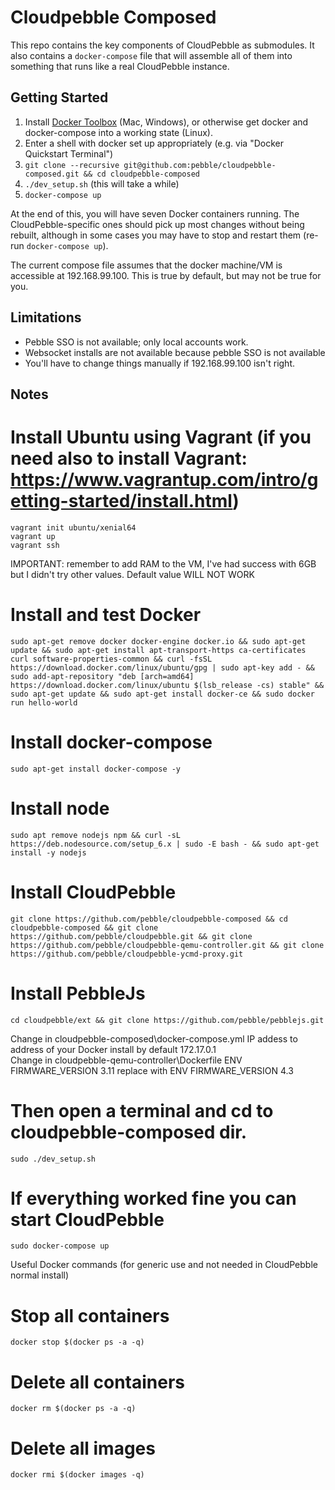 Cloudpebble Composed
====================

This repo contains the key components of CloudPebble as submodules. It also contains a
`docker-compose` file that will assemble all of them into something that runs like a
real CloudPebble instance.

Getting Started
---------------

1. Install [Docker Toolbox](https://www.docker.com/docker-toolbox) (Mac, Windows),
   or otherwise get docker and docker-compose into a working state (Linux).
2. Enter a shell with docker set up appropriately (e.g. via "Docker Quickstart Terminal")
3. `git clone --recursive git@github.com:pebble/cloudpebble-composed.git && cd cloudpebble-composed`
4. `./dev_setup.sh` (this will take a while)
5. `docker-compose up`

At the end of this, you will have seven Docker containers running. The CloudPebble-specific ones
should pick up most changes without being rebuilt, although in some cases you may have to stop and
restart them (re-run `docker-compose up`).

The current compose file assumes that the docker machine/VM is accessible at 192.168.99.100. This
is true by default, but may not be true for you.

Limitations
-----------

- Pebble SSO is not available; only local accounts work.
- Websocket installs are not available because pebble SSO is not available
- You'll have to change things manually if 192.168.99.100 isn't right.


Notes
-----------

# Install Ubuntu using Vagrant (if you need also to install Vagrant: https://www.vagrantup.com/intro/getting-started/install.html)  
`vagrant init ubuntu/xenial64`  
`vagrant up`  
`vagrant ssh`   

IMPORTANT: remember to add RAM to the VM, I've had success with 6GB but I didn't try other values. Default value WILL NOT WORK  

# Install and test Docker  
`sudo apt-get remove docker docker-engine docker.io && sudo apt-get update && sudo apt-get install apt-transport-https ca-certificates curl software-properties-common && curl -fsSL https://download.docker.com/linux/ubuntu/gpg | sudo apt-key add - && sudo add-apt-repository "deb [arch=amd64] https://download.docker.com/linux/ubuntu $(lsb_release -cs) stable" && sudo apt-get update && sudo apt-get install docker-ce && sudo docker run hello-world`  

# Install docker-compose  
`sudo apt-get install docker-compose -y`  

# Install node  
`sudo apt remove nodejs npm && curl -sL https://deb.nodesource.com/setup_6.x | sudo -E bash - && sudo apt-get install -y nodejs`  

# Install CloudPebble  
`git clone https://github.com/pebble/cloudpebble-composed && cd cloudpebble-composed && git clone https://github.com/pebble/cloudpebble.git && git clone https://github.com/pebble/cloudpebble-qemu-controller.git && git clone https://github.com/pebble/cloudpebble-ycmd-proxy.git`  

# Install PebbleJs  
`cd cloudpebble/ext && git clone https://github.com/pebble/pebblejs.git`  

Change in cloudpebble-composed\docker-compose.yml IP addess to address of your Docker install by default 172.17.0.1  
Change in cloudpebble-qemu-controller\Dockerfile ENV FIRMWARE_VERSION 3.11 replace with ENV FIRMWARE_VERSION 4.3  

# Then open a terminal and cd to cloudpebble-composed dir.  
`sudo ./dev_setup.sh`  

# If everything worked fine you can start CloudPebble  
`sudo docker-compose up`  


Useful Docker commands (for generic use and not needed in CloudPebble normal install)  

# Stop all containers  
`docker stop $(docker ps -a -q)`  

# Delete all containers  
`docker rm $(docker ps -a -q)`  

# Delete all images  
`docker rmi $(docker images -q)`  

